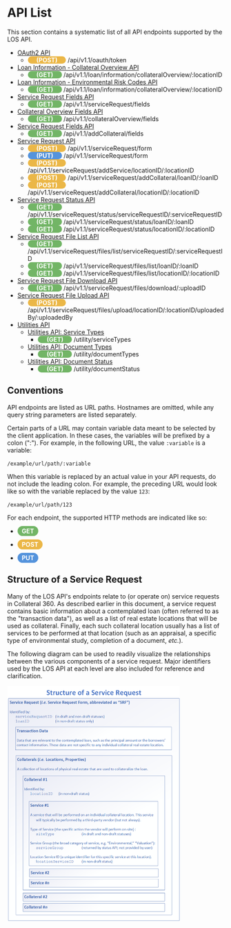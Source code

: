 # API List

This section contains a systematic list of all API endpoints
supported by the LOS API.

* [OAuth2 API](api-list/oauth-api.md)
  * <span style="background-color: #ebb747; font-weight: bold; color: #ffffff; padding: 0px 20px; border-radius: 14px;">(POST)</span> /api/v1.1/oauth/token
* [Loan Information - Collateral Overview API](api-list/loaninfo/loan-information-api.md)
  * <span style="background-color: #72b566; font-weight: bold; color: #ffffff; padding: 0px 20px; border-radius: 14px;">(GET)</span> /api/v1.1/loan/information/collateralOverview/:locationID
* [Loan Information - Environmental Risk Codes API](api-list/loaninfo/loan-information-envriskcodes-api.md)
  * <span style="background-color: #72b566; font-weight: bold; color: #ffffff; padding: 0px 20px; border-radius: 14px;">(GET)</span> /api/v1.1/loan/information/collateralOverview/:locationID
* [Service Request Fields API](api-list/srf-fields-api.md)
  * <span style="background-color: #72b566; font-weight: bold; color: #ffffff; padding: 0px 20px; border-radius: 14px;">(GET)</span> /api/v1.1/serviceRequest/fields
* [Collateral Overview Fields API](api-list/srf-fields-co-api.md)
  * <span style="background-color: #72b566; font-weight: bold; color: #ffffff; padding: 0px 20px; border-radius: 14px;">(GET)</span> /api/v1.1/collateralOverview/fields
* [Service Request Fields API](api-list/srf-fields-add-co-api.md)
  * <span style="background-color: #72b566; font-weight: bold; color: #ffffff; padding: 0px 20px; border-radius: 14px;">(GET)</span> /api/v1.1/addCollateral/fields
* [Service Request API](api-list/srf-api.md)
  * <span style="background-color: #ebb747; font-weight: bold; color: #ffffff; padding: 0px 20px; border-radius: 14px;">(POST)</span> /api/v1.1/serviceRequest/form
  * <span style="background-color: #5493dc; font-weight: bold; color: #ffffff; padding: 0px 20px; border-radius: 14px;">(PUT)</span> /api/v1.1/serviceRequest/form
  * <span style="background-color: #ebb747; font-weight: bold; color: #ffffff; padding: 0px 20px; border-radius: 14px;">(POST)</span> /api/v1.1/serviceRequest/addService/locationID/:locationID
  * <span style="background-color: #ebb747; font-weight: bold; color: #ffffff; padding: 0px 20px; border-radius: 14px;">(POST)</span> /api/v1.1/serviceRequest/addCollateral/loanID/:loanID
  * <span style="background-color: #ebb747; font-weight: bold; color: #ffffff; padding: 0px 20px; border-radius: 14px;">(POST)</span> /api/v1.1/serviceRequest/addCollateral/locationID/:locationID
* [Service Request Status API](api-list/srf-status-api.md)
  * <span style="background-color: #72b566; font-weight: bold; color: #ffffff; padding: 0px 20px; border-radius: 14px;">(GET)</span> /api/v1.1/serviceRequest/status/serviceRequestID/:serviceRequestID
  * <span style="background-color: #72b566; font-weight: bold; color: #ffffff; padding: 0px 20px; border-radius: 14px;">(GET)</span> /api/v1.1/serviceRequest/status/loanID/:loanID
  * <span style="background-color: #72b566; font-weight: bold; color: #ffffff; padding: 0px 20px; border-radius: 14px;">(GET)</span> /api/v1.1/serviceRequest/status/locationID/:locationID
* [Service Request File List API](api-list/srf-file-list-api.md)
  * <span style="background-color: #72b566; font-weight: bold; color: #ffffff; padding: 0px 20px; border-radius: 14px;">(GET)</span> /api/v1.1/serviceRequest/files/list/serviceRequestID/:serviceRequestID
  * <span style="background-color: #72b566; font-weight: bold; color: #ffffff; padding: 0px 20px; border-radius: 14px;">(GET)</span> /api/v1.1/serviceRequest/files/list/loanID/:loanID
  * <span style="background-color: #72b566; font-weight: bold; color: #ffffff; padding: 0px 20px; border-radius: 14px;">(GET)</span> /api/v1.1/serviceRequest/files/list/locationID/:locationID
* [Service Request File Download API](api-list/srf-file-download-api.md)
  * <span style="background-color: #72b566; font-weight: bold; color: #ffffff; padding: 0px 20px; border-radius: 14px;">(GET)</span> /api/v1.1/serviceRequest/files/download/:uploadID
* [Service Request File Upload API](api-list/srf-file-upload-api.md)
  * <span style="background-color: #ebb747; font-weight: bold; color: #ffffff; padding: 0px 20px; border-radius: 14px;">(POST)</span> /api/v1.1/serviceRequest/files/upload/locationID/:locationID/uploadedBy/:uploadedBy
* [Utilities API](api-list/utilities/list.md)
  * [Utilities API: Service Types](api-list/utilities/service-types.md)
    * <span style="background-color: #72b566; font-weight: bold; color: #ffffff; padding: 0px 20px; border-radius: 14px;">(GET)</span> /utility/serviceTypes
  * [Utilities API: Document Types](api-list/utilities/document-types.md)
    * <span style="background-color: #72b566; font-weight: bold; color: #ffffff; padding: 0px 20px; border-radius: 14px;">(GET)</span> /utility/documentTypes
  * [Utilities API: Document Status](api-list/utilities/document-status.md)
    * <span style="background-color: #72b566; font-weight: bold; color: #ffffff; padding: 0px 20px; border-radius: 14px;">(GET)</span> /utility/documentStatus

## Conventions

API endpoints are listed as URL paths. Hostnames are omitted,
while any query string parameters are listed separately.

Certain parts of a URL may contain variable data meant to be
selected by the client application. In these cases, the variables
will be prefixed by a colon (":"). For example, in the following
URL, the value `:variable` is a variable:

```
/example/url/path/:variable
```

When this variable is replaced by an actual value in your
API requests, do not include the leading colon. For example,
the preceding URL would look like so with the variable replaced
by the value `123`:

```
/example/url/path/123
```

For each endpoint, the supported HTTP methods are indicated like so:

  * <span style="background-color: #72b566; font-weight: bold; color: #ffffff; padding: 3px 10px; border-radius: 14px;">GET</span>

  * <span style="background-color: #ebb747; font-weight: bold; color: #ffffff; padding: 3px 10px; border-radius: 14px;">POST</span>

  * <span style="background-color: #5493dc; font-weight: bold; color: #ffffff; padding: 3px 10px; border-radius: 14px;">PUT</span>

## Structure of a Service Request

Many of the LOS API's endpoints relate to (or operate on) service
requests in Collateral 360. As described earlier in this document,
a service request contains basic information about a contemplated
loan (often referred to as the "transaction data"), as well as a
list of real estate locations that will be used as collateral.
Finally, each such collateral location usually has a list of services
to be performed at that location (such as an appraisal, a specific
type of environmental study, completion of a document, _etc._).

The following diagram can be used to readily visualize the
relationships between the various components of a service request.
Major identifiers used by the LOS API at each level are also included
for reference and clarification.

<img src="./srf-structure-20190319-1.png" width="400">
